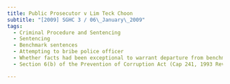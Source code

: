 ```yaml
---
title: Public Prosecutor v Lim Teck Choon 
subtitle: "[2009] SGHC 3 / 06\_January\_2009"
tags:
  - Criminal Procedure and Sentencing
  - Sentencing
  - Benchmark sentences
  - Attempting to bribe police officer
  - Whether facts had been exceptional to warrant departure from benchmark custodial sentence
  - Section 6(b) of the Prevention of Corruption Act (Cap 241, 1993 Rev Ed)

---
```


